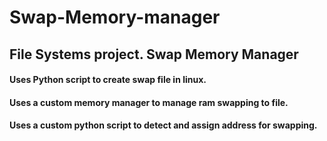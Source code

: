 # Swap-Memory-manager  
## File Systems project. Swap Memory Manager  
#### Uses Python script to create swap file in linux.  
#### Uses a custom memory manager to manage ram swapping to file.  
#### Uses a custom python script to detect and assign address for swapping.  
